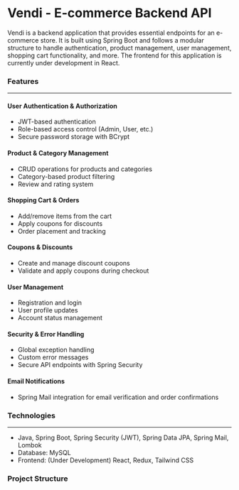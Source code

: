 <h1>Vendi - E-commerce Backend API</h1>

<p>Vendi is a backend application that provides essential endpoints for an e-commerce store. It is built using Spring Boot and follows a modular structure to handle authentication, product management, user management, shopping cart functionality, and more. The frontend for this application is currently under development in React.</p>

### Features
<hr>

#### User Authentication & Authorization
- JWT-based authentication
- Role-based access control (Admin, User, etc.)
- Secure password storage with BCrypt

#### Product & Category Management
- CRUD operations for products and categories
- Category-based product filtering
- Review and rating system

#### Shopping Cart & Orders
- Add/remove items from the cart
- Apply coupons for discounts
- Order placement and tracking

#### Coupons & Discounts
- Create and manage discount coupons
- Validate and apply coupons during checkout

#### User Management
- Registration and login
- User profile updates
- Account status management

#### Security & Error Handling
- Global exception handling
- Custom error messages
- Secure API endpoints with Spring Security

#### Email Notifications
- Spring Mail integration for email verification and order confirmations

### Technologies
<hr>

- Java, Spring Boot, Spring Security (JWT), Spring Data JPA, Spring Mail, Lombok
- Database: MySQL
- Frontend: (Under Development) React, Redux, Tailwind CSS

### Project Structure



